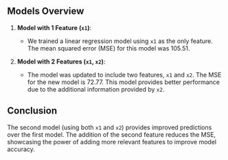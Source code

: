 ## Models Overview
1. **Model with 1 Feature (`x1`)**: 
   - We trained a linear regression model using `x1` as the only feature. The mean squared error (MSE) for this model was 105.51.

2. **Model with 2 Features (`x1`, `x2`)**: 
   - The model was updated to include two features, `x1` and `x2`. The MSE for the new model is 72.77. This model provides better performance due to the additional information provided by `x2`.

## Conclusion
The second model (using both `x1` and `x2`) provides improved predictions over the first model. The addition of the second feature reduces the MSE, showcasing the power of adding more relevant features to improve model accuracy.